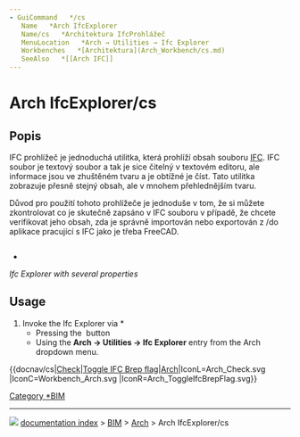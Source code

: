 ```yaml
---
- GuiCommand   */cs
   Name   *Arch IfcExplorer
   Name/cs   *Architektura IfcProhlážeč
   MenuLocation   *Arch → Utilities → Ifc Explorer
   Workbenches   *[Architektura](Arch_Workbench/cs.md)
   SeeAlso   *[[Arch IFC]]
---
```


# Arch IfcExplorer/cs


</div>

## Popis


<div class="mw-translate-fuzzy">

IFC prohlížeč je jednoduchá utilitka, která prohlíží obsah souboru [IFC](Arch_IFC/cs.md). IFC soubor je textový soubor a tak je sice čitelný v textovém editoru, ale informace jsou ve zhuštěném tvaru a je obtížné je číst. Tato utilitka zobrazuje přesně stejný obsah, ale v mnohem přehlednějším tvaru.


</div>


<div class="mw-translate-fuzzy">

Důvod pro použití tohoto prohlížeče je jednoduše v tom, že si můžete zkontrolovat co je skutečně zapsáno v IFC souboru v případě, že chcete verifikovat jeho obsah, zda je správně importován nebo exportován z /do aplikace pracující s IFC jako je třeba FreeCAD.


</div>

<img alt="" src=images/Arch_IfcExplorer_example.jpg  style="width   *800px;">

   *   
    
*Ifc Explorer with several properties*
    

## Usage

1.  Invoke the Ifc Explorer via   *
    -   Pressing the <img alt="" src=images/Arch_IfcExplorer.svg  style="width   *24px;"> button
    -   Using the **Arch → Utilities → Ifc Explorer** entry from the Arch dropdown menu.


<div class="mw-translate-fuzzy">


{{docnav/cs|[Check](Arch_Check/cs.md)|[Toggle IFC Brep flag](Arch_ToggleIfcBrepFlag/cs.md)|[Arch](Arch_Workbench/cs.md)|IconL=Arch_Check.svg |IconC=Workbench_Arch.svg |IconR=Arch_ToggleIfcBrepFlag.svg}}


</div>


 

[Category   *BIM](Category_BIM.md)



---
![](images/Right_arrow.png) [documentation index](../README.md) > [BIM](Category_BIM.md) > [Arch](Arch_Workbench.md) > Arch IfcExplorer/cs
